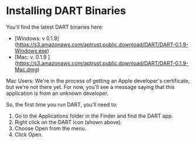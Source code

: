 # Installing DART Binaries

You'll find the latest DART binaries here:

* [Windows: v 0.1.9] (https://s3.amazonaws.com/aptrust.public.download/DART/DART-0.1.9-Windows.exe)
* [Mac: v. 0.1.9 ] (https://s3.amazonaws.com/aptrust.public.download/DART/DART-0.1.9-Mac.dmg)

Mac Users: We're in the process of getting an Apple developer's certificate,
but we're not there yet. For now, you'll see a message saying that this
application is from an unknown developer.

So, the first time you run DART, you’ll need to:

1. Go to the Applications folder in the Finder and find the DART app.
2. Right click on the DART icon (shown above).
3. Choose Open from the menu.
4. Click Open.
